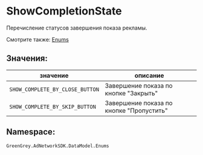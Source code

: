 # ShowCompletionState
Перечисление статусов завершения показа рекламы.

Смотрите также: [Enums](enums.md)

## Значения:

значение | описание
-|-
`SHOW_COMPLETE_BY_CLOSE_BUTTON` | Завершение показа по кнопке "Закрыть"
`SHOW_COMPLETE_BY_SKIP_BUTTON` | Завершение показа по кнопке "Пропустить"

## Namespace:

`GreenGrey.AdNetworkSDK.DataModel.Enums`